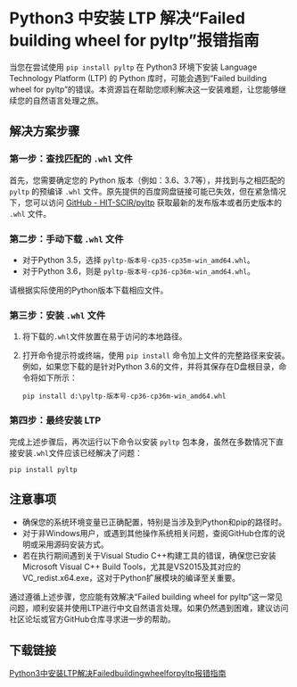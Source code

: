 # Python3 中安装 LTP 解决“Failed building wheel for pyltp”报错指南

当您在尝试使用 `pip install pyltp` 在 Python3 环境下安装 Language Technology Platform (LTP) 的 Python 库时，可能会遇到“Failed building wheel for pyltp”的错误。本资源旨在帮助您顺利解决这一安装难题，让您能够继续您的自然语言处理之旅。

## 解决方案步骤

### 第一步：查找匹配的 `.whl` 文件

首先，您需要确定您的 Python 版本（例如：3.6、3.7等），并找到与之相匹配的 `pyltp` 的预编译 `.whl` 文件。原先提供的百度网盘链接可能已失效，但在紧急情况下，您可以访问 [GitHub - HIT-SCIR/pyltp](https://github.com/HIT-SCIR/pyltp) 获取最新的发布版本或者历史版本的 `.whl` 文件。

### 第二步：手动下载 `.whl` 文件

- 对于Python 3.5，选择 `pyltp-版本号-cp35-cp35m-win_amd64.whl`。
- 对于Python 3.6，则是 `pyltp-版本号-cp36-cp36m-win_amd64.whl`。
  
请根据实际使用的Python版本下载相应文件。

### 第三步：安装 `.whl` 文件

1. 将下载的`.whl`文件放置在易于访问的本地路径。
2. 打开命令提示符或终端，使用 `pip install` 命令加上文件的完整路径来安装。例如，如果您下载的是针对Python 3.6的文件，并将其保存在D盘根目录，命令将如下所示：

   ```
   pip install d:\pyltp-版本号-cp36-cp36m-win_amd64.whl
   ```

### 第四步：最终安装 LTP

完成上述步骤后，再次运行以下命令以安装 `pyltp` 包本身，虽然在多数情况下直接安装`.whl`文件应该已经解决了问题：

   ```
   pip install pyltp
   ```

## 注意事项

- 确保您的系统环境变量已正确配置，特别是当涉及到Python和pip的路径时。
- 对于非Windows用户，或遇到其他操作系统相关问题，查阅GitHub仓库的说明或采用源码安装方式。
- 若在执行期间遇到关于Visual Studio C++构建工具的错误，确保您已安装Microsoft Visual C++ Build Tools，尤其是VS2015及其对应的VC_redist.x64.exe，这对于Python扩展模块的编译至关重要。

通过遵循上述步骤，您应能有效解决“Failed building wheel for pyltp”这一常见问题，顺利安装并使用LTP进行中文自然语言处理。如果仍然遇到困难，建议访问社区论坛或官方GitHub仓库寻求进一步的帮助。

## 下载链接

[Python3中安装LTP解决Failedbuildingwheelforpyltp报错指南](https://pan.quark.cn/s/2ef12b7fb160)